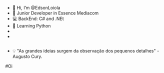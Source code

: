 - 👋 Hi, I’m @EdsonLoiola
- 🏣 Junior Developer in Essence Mediacom
- 💻 BackEnd: C# and .NEt
- 🐍 Learning Python
-
-

##
- 💡 "As grandes ideias surgem da observação dos pequenos detalhes" - Augusto Cury.

#Oi


<!---
EdsonLoiola/EdsonLoiola is a ✨ special ✨ repository because its `README.md` (this file) appears on your GitHub profile.
You can click the Preview link to take a look at your changes.
--->
